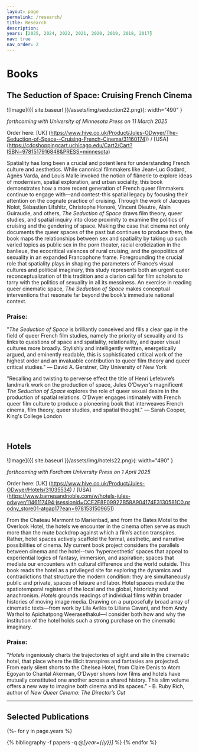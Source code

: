 ```yaml
---
layout: page
permalink: /research/
title: Research
description: 
years: [2025, 2024, 2022, 2021, 2020, 2019, 2018, 2017]
nav: true
nav_order: 2
---
```


# Books

## The Seduction of Space: Cruising French Cinema

![Image]({{ site.baseurl }}/assets/img/seduction22.png){: width="490" }

*forthcoming with University of Minnesota Press on 11 March 2025*

Order here: [UK] (https://www.hive.co.uk/Product/Jules-ODwyer/The-Seduction-of-Space--Cruising-French-Cinema/31160174)) / [USA] (https://cdcshoppingcart.uchicago.edu/Cart2/Cart?ISBN=9781517916848&PRESS=minnesota)

Spatiality has long been a crucial and potent lens for understanding French culture and aesthetics. While canonical filmmakers like Jean-Luc Godard, Agnès Varda, and Louis Malle invoked the notion of flânerie to explore ideas of modernism, spatial exploration, and urban sociality, this book demonstrates how a more recent generation of French queer filmmakers continue to engage with—and contest-this spatial legacy by focusing their attention on the cognate practice of cruising.
Through the work of Jacques Nolot, Sébastien Lifshitz, Christophe Honoré, Vincent Dieutre, Alain Guiraudie, and others, _The Seduction of Space_ draws film theory, queer studies, and spatial inquiry into close proximity to examine the politics of cruising and the gendering of space. Making the case that cinema not only documents the queer spaces of the past but continues to produce them, the book maps the relationships between sex and spatiality by taking up such varied topics as public sex in the porn theater, racial eroticization in the banlieue, the ecocritical valences of rural cruising, and the geopolitics of sexuality in an expanded Francophone frame. Foregrounding the crucial role that spatiality plays in shaping the parameters of France’s visual cultures and political imaginary, this study represents both an urgent queer reconceptualization of this tradition and a clarion call for film scholars to tarry with the politics of sexuality in all its messiness. An exercise in reading queer cinematic space, _The Seduction of Space_ makes conceptual interventions that resonate far beyond the book’s immediate national context.

### Praise:

"_The Seduction of Space_ is brilliantly conceived and fills a clear gap in the field of queer French film studies, namely the priority of sexuality and its links to questions of space and spatiality, relationality, and queer visual cultures more broadly. Stylishly and intelligently written, energetically argued, and eminently readable, this is sophisticated critical work of the highest order and an invaluable contribution to queer film theory and queer critical studies." — David A. Gerstner, City University of New York

"Recalling and twisting to perverse effect the title of Henri Lefebvre’s landmark work on the production of space, Jules O’Dwyer’s magnificent _The Seduction of Space_ explores the role of queer sexual desire in the production of spatial relations. O’Dwyer engages intimately with French queer film culture to produce a pioneering book that interweaves French cinema, film theory, queer studies, and spatial thought." — Sarah Cooper, King's College London

<br>

## Hotels

![Image]({{ site.baseurl }}/assets/img/hotels22.png){: width="490" }

*forthcoming with Fordham University Press on 1 April 2025*

Order here: [UK] (https://www.hive.co.uk/Product/Jules-ODwyer/Hotels/31035534) / [USA] (https://www.barnesandnoble.com/w/hotels-jules-odwyer/1146117494;jsessionid=CCE2F8F09922B58A904174E3130581C0.prodny_store01-atgap17?ean=9781531509651)

From the Chateau Marmont to Marienbad, and from the Bates Motel to the Overlook Hotel, the hotels we encounter in the cinema often serve as much more than the mute backdrop against which a film’s action transpires. Rather, hotel spaces actively scaffold the formal, aesthetic, and narrative possibilities of cinema. My current book project considers the parallels between cinema and the hotel--two ‘hyperaesthetic’ spaces that appeal to experiential logics of fantasy, immersion, and aspiration; spaces that mediate our encounters with cultural difference and the world outside. This book reads the hotel as a privileged site for exploring the dynamics and contradictions that structure the modern condition: they are simultaneously public and private, spaces of leisure and labor. Hotel spaces mediate the spatiotemporal registers of the local and the global, historicity and anachronism. _Hotels_ grounds readings of individual films within broader histories of moving image media. Drawing on a purposefully broad array of cinematic texts—from work by Lila Avilés to Liliana Cavani, and from Andy Warhol to Apichatpong Weerasethakul—I consider both how and why the institution of the hotel holds such a strong purchase on the cinematic imaginary.

### Praise:

“_Hotels_ ingeniously charts the trajectories of sight and site in the cinematic hotel, that place where the illicit transpires and fantasies are projected. From early silent shorts to the Chelsea Hotel, from Claire Denis to Atom Egoyan to Chantal Akerman, O’Dwyer shows how films and hotels have mutually constituted one another across a shared history. This slim volume offers a new way to imagine both cinema and its spaces.” - B. Ruby Rich, author of _New Queer Cinema: The Director’s Cut_

---

## Selected Publications

<!-- _pages/publications.md -->
<div class="publications">

{%- for y in page.years %}
  <!-- <h2 class="year">{{y}}</h2> -->
  {% bibliography -f papers -q @*[year={{y}}]* %}
{% endfor %}

</div>
